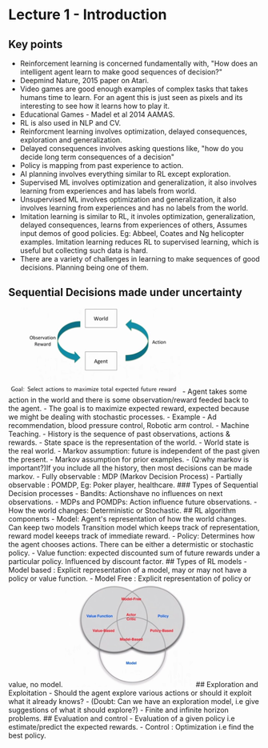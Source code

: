 # Lecture 1 - Introduction
## Key points
- Reinforcement learning is concerned fundamentally with, "How does an intelligent agent learn to make good sequences of decision?"
- Deepmind Nature, 2015 paper on Atari.
- Video games are good enough examples of complex tasks that takes humans time to learn. For an agent this is just seen as pixels and its interesting to see how it learns how to play it.
- Educational Games - Madel et al 2014 AAMAS.
- RL is also used in NLP and CV.
- Reinforcment learning involves optimization, delayed consequences, exploration and generalization.
- Delayed consequences involves asking questions like, "how do you decide long term consequences of a decision"
- Policy is mapping from past experience to action.
- AI planning involves everything similar to RL except exploration.
- Supervised ML involves optimization and generalization, it also involves learning from experiences and has labels from world.
- Unsupervised ML involves optimization and generalization, it also involves learning from experiences and has no labels from the world.
- Imitation learning is similar to RL, it involes optimization, generalization, delayed consequences, learns from experiences of others, Assumes input demos of good policies. Eg: Abbeel, Coates and Ng helicopter examples. Imitation learning reduces RL to supervised learning, which is useful but collecting such data is hard.
- There are a variety of challenges in learning to make sequences of good decisions. Planning being one of them.
## Sequential Decisions made under uncertainty
<img src= "./images/cs234/lecture1/Agent.png">
- Agent takes some action in the world and there is some observation/reward feeded back to the agent.
- The goal is to maximize expected reward, expected because we might be dealing with stochastic processes.
- Example - Ad recommendation, blood pressure control, Robotic arm control.
- Machine Teaching.
- History is the sequence of past observations, actions & rewards.
- State space is the representation of the world.
- World state is the real world.
- Markov assumption: future is independent of the past given the present.
- Markov assumption for prior examples.
- (Q:why markov is important?)If you include all the history, then most decisions can be made markov.
- Fully observable : MDP (Markov Decision Process)
- Partially observable : POMDP, Eg: Poker player, healthcare.
### Types of Sequential Decision processes
- Bandits: Actionshave no influences on next observations.
- MDPs and POMDPs: Action influence future observations.
- How the world changes: Deterministic or Stochastic.
## RL algorithm components
-  Model: Agent's representation of how the world changes. Can keep two models Transition model which keeps track of representation, reward model keeeps track of immediate reward.
- Policy: Determines how the agent chooses actions. There can be either a determistic or stochastic policy.
- Value function: expected discounted sum of future rewards under a particular policy. Influenced by discount factor.
## Types of RL models
- Model based : Explicit representation of a model, may or may not have a policy or value function.
- Model Free : Explicit representation of policy or value, no model.
<img src= "./images/cs234/lecture1/rltypes.png">
## Exploration and Exploitation
- Should the agent explore various actions or should it exploit what it already knows?
- (Doubt: Can we have an exploration model, i.e give suggestions of what it should explore?)
- Finite and infinite horizon problems.
## Evaluation and control
- Evaluation of a given policy i.e estimate/predict the expected rewards.
- Control : Optimization i.e find the best policy.
